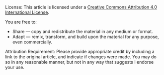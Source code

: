License: This article is licensed under a [Creative Commons Attribution 4.0 International License](https://creativecommons.org/licenses/by/4.0/deed.en).

You are free to:
  * Share — copy and redistribute the material in any medium or format.
  * Adapt — remix, transform, and build upon the material for any purpose, even commercially.

Attribution Requirement: Please provide appropriate credit by including a link to the original article, and indicate if changes were made. You may do so in any reasonable manner, but not in any way that suggests I endorse your use.
